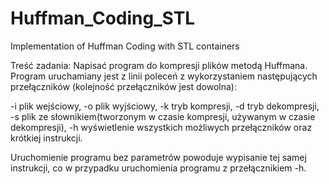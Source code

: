 # Huffman_Coding_STL
Implementation of Huffman Coding with STL containers 


Treść zadania:
Napisać program do kompresji plików metodą Huffmana.
Program uruchamiany jest z linii poleceń z wykorzystaniem następujących przełączników (kolejność przełączników jest dowolna):

-i plik wejściowy,
-o plik wyjściowy,
-k tryb kompresji,
-d tryb dekompresji,
-s plik ze słownikiem(tworzonym w czasie kompresji, używanym w czasie dekompresji),
-h wyświetlenie wszystkich możliwych przełączników oraz krótkiej instrukcji.

Uruchomienie programu bez parametrów powoduje wypisanie tej samej instrukcji, co w przypadku uruchomienia programu z przełącznikiem -h.
